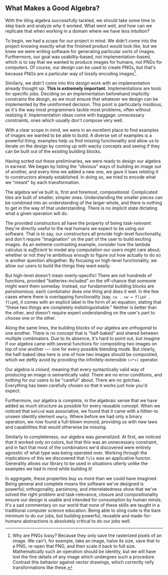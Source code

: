 ## What Makes a Good Algebra?

With the tiling algebra successfully tackled, we should take some time to step
back and analyze *why* it worked. What went well, and how can we replicate that
when working in a domain where we have less intuition?

To begin, we had a *scope* for our project in mind. We didn't come into the
project knowing exactly what the finished product would look like, but we knew
we were writing software for generating particular sorts of images. Furthermore,
our goal was usability-based, not implementation-based, which is to say that we
wanted to produce images for humans, not PNGs for computers. Of course, our
design can be used to create PNGs, but that's because PNGs are a particular way
of lossily encoding images[^lossily].

[^lossily]: Why are PNGs lossy? Because they only save the rasterized pixels of
  an image. We can't, for example, take an image, halve its size, save that to a
  PNG, re-open that PNG, and then scale it back to full size. Mathematically such
  an operation should be identity, but we will have lost the
  fine details of any image which undergoes such a procedure. Contrast this
  behavior against vector drawings, which correctly reify transformations like
  these.

Similarly, we didn't come into this design work with an implementation already
thought up. **This is extremely important.** Implementations are tools for
specific jobs. Deciding on an implementation beforehand implicitly
constrains the design, as we must ensure that whatever we design can be
implemented by the uninformed decision. This point is particularly insidious, as
it's the way most programmers tackle most problems, often without realizing it.
Implementation ideas come with baggage: unnecessary constraints, ones which
usually don't compose very well.

With a clear scope in mind, we were in an excellent place to find examples of images
we wanted to be able to build. A diverse set of examples is a powerful thing;
examples help us find missing functionality and allow us to iterate on the
design by coming up with wacky concepts and seeing if they can be built out of
the existing building blocks.

Having sorted out these preliminaries, we were ready to design our algebra in
earnest. We began by listing the "obvious" ways of building an image out of
another, and every time we added a new one, we gave it laws *relating it* to
constructors already established. In doing so, we tried to encode what we
"meant" by each transformation.

The algebra we've built is, first and foremost, *compositional.* Complicated tiles
are built of smaller, simpler ones. Understanding the smaller pieces can be
combined into an understanding of the larger whole, and there is nothing to get in the way of
that understanding. There is no implicit state dictating what a given
operation will do.

The provided constructors all have the property of being *task-relevant:*
they're directly useful to the real humans we expect to be using our software.
That is to say, our constructors all provide high-level functionality, and don't
require "imagination" on the part of the user to build exciting
images. As an extreme contrasting example, consider how the lambda calculus is
*sufficient* to model any computation our users might care about; whether or not
they're ambitious enough to figure out how actually to do so is another question
altogether. By focusing on high-level functionality, we allow our users to build the things they want easily.

But high-level doesn't mean overly-specific! There are not hundreds of
functions, provided "batteries-included" on the off-chance that someone might
want them someday. Instead, our fundamental building blocks are *parsimonious*;
each combinator does one thing and does it well. In the few cases where there
is overlapping functionality (say, `cw . cw = flipV . flipH`), it comes with an
explicit label in the form of an equation, stating that "these two things are
completely indistinguishable." Neither is better than the other, and doesn't
require expert understanding on the user's part to choose one or the other.

Along the same lines, the building blocks of our algebra are *orthogonal* to one
another. There is no concept that is "half-baked" and shared between multiple
combinators. Due to its absence, it's hard to point out, but imagine if
our algebra came with several functions for compositing two images on top of one
another --- one for every possible blending mode. But clearly, the
half-baked idea here is one of how two images should be composited, which we deftly
avoid by providing the infinitely-extensible `(<*>)` operator.

Our algebra is *closed,* meaning that every syntactically valid way of producing
an image is semantically valid. There are no error conditions, and
nothing for our users to be "careful" about. There are no gotchas. Everything
has been carefully chosen so that it works just how you'd expect.

Furthermore, our algebra is *complete,* in the algebraic sense that we have added
as much structure as possible for every reusable concept. When we noticed that
`behind` was associative, we found that it came with a hither-to unseen identity
element `empty`. Where before we had only a binary operation, we now found a
full-blown monoid, providing us with new laws and capabilities that would
otherwise be missing.

Similarly to completeness, our algebra was *generalized.* At first, we noticed that
it worked only on colors, but that this was an unnecessary constraint, and in
fact that most of the combinators we'd discovered were entirely agnostic of
what type was being operated over. Working through the implications of this we
discovered that `Tile` was an applicative functor. Generality allows our
library to be used in situations utterly unlike the examples we had in mind
while building it!

In aggregate, these properties buy us more than we could have imagined. Being
general and complete means the software we've designed is powerful;
orthogonality, parsimony, and interrelatedness show that we've solved the right
problem and task-relevance, closure and compositionality ensure our design is
usable and intended for consumption by human minds. It's a sad commentary on our
world that none of these skills are taught in a traditional computer science
education. Being able to sling code is the bare minimum to do our jobs, but
building powerful, reusable and made-for-humans abstractions is absolutely
critical to do our jobs well.

